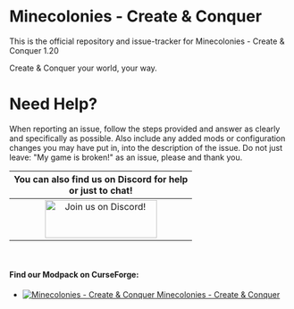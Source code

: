 Minecolonies - Create & Conquer
======
This is the official repository and issue-tracker for Minecolonies - Create & Conquer 1.20

Create & Conquer your world, your way.

Need Help?
======
When reporting an issue, follow the steps provided and answer as clearly and specifically as possible. Also include any added mods or configuration changes you may have put in, into the description of the issue. Do not just leave: "My game is broken!" as an issue, please and thank you. 

|You can also find us on Discord for help<br>or just to chat!|
|:------------:|
|<a href="https://discord.gg/24T6yyGNx5"><img src="https://discordapp.com/assets/fc0b01fe10a0b8c602fb0106d8189d9b.png" alt="Join us on Discord!"  width="200" height="68"></a>|
<br>

#### Find our Modpack on CurseForge:
+ [![Minecolonies - Create & Conquer](http://cf.way2muchnoise.eu/1092065.svg "MCC") Minecolonies - Create & Conquer](https://www.curseforge.com/minecraft/modpacks/minecolonies-create-conquer)
